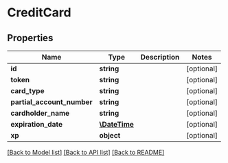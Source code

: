 # CreditCard

## Properties
Name | Type | Description | Notes
------------ | ------------- | ------------- | -------------
**id** | **string** |  | [optional] 
**token** | **string** |  | [optional] 
**card_type** | **string** |  | [optional] 
**partial_account_number** | **string** |  | [optional] 
**cardholder_name** | **string** |  | [optional] 
**expiration_date** | [**\DateTime**](Date.md) |  | [optional] 
**xp** | **object** |  | [optional] 

[[Back to Model list]](../README.md#documentation-for-models) [[Back to API list]](../README.md#documentation-for-api-endpoints) [[Back to README]](../README.md)


